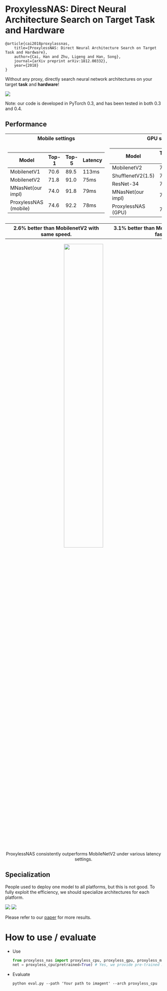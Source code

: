 # ProxylessNAS: Direct Neural Architecture Search on Target Task and Hardware 

    @article{cai2018proxylassnas,
        title={ProxylessNAS: Direct Neural Architecture Search on Target Task and Hardware},
        author={Cai, Han and Zhu, Ligeng and Han, Song},
        journal={arXiv preprint arXiv:1812.00332},
        year={2018}
    }  

Without any proxy, directly search neural network architectures on your target **task** and **hardware**! 

![](https://hanlab.mit.edu/files/proxylessNAS/figures/proxyless_nas.png)

Note: our code is developed in PyTorch 0.3, and has been tested in both 0.3 and 0.4.

## Performance
<table>
<tr><th> Mobile settings </th><th> GPU settings </th></tr>
<tr><td> 

| Model                | Top-1    | Top-5    | Latency | 
|----------------------|----------|----------|---------|
| MobilenetV1          | 70.6     | 89.5     | 113ms   | 
| MobilenetV2          | 71.8     | 91.0     | 75ms    |
| MNasNet(our impl) | 74.0 | 91.8 | 79ms
| ProxylessNAS (mobile) | 74.6   | 92.2     | 78ms    |

</td><td>

| Model                | Top-1    | Top-5    | Latency | 
|----------------------|----------|----------|---------| 
| MobilenetV2          | 71.8     | 91.0     | 6.1ms    |
| ShufflenetV2(1.5)    | 72.6     | -        | 7.3ms    |
| ResNet-34       | 73.3     | 91.4      | 8.0ms    |
| MNasNet(our impl) | 74.0 | 91.8 | 6.1ms
| ProxylessNAS (GPU) | 75.1   | 92.5     | 5.1ms    |

</td><td>
<tr>
    <th> 2.6% better than MobilenetV2 with same speed. </th>
    <th> 3.1% better than MobilenetV2 with 20% faster. </th>
</tr>

</td></tr> </table>

<p align="center">
    <img src="https://hanlab.mit.edu/files/proxylessNAS/figures/proxyless_vs_mobilenet.png" width="50%" />
    </br>
    <a> ProxylessNAS consistently outperforms MobileNetV2 under various latency settings. </a>
</p>

## Specialization

People used to deploy one model to all platforms, but this is not good. To fully exploit the efficiency, we should specialize architectures for each platform.

![](https://hanlab.mit.edu/files/proxylessNAS/figures/specialization.jpg)
![](https://hanlab.mit.edu/files/proxylessNAS/figures/specialized_archs.png)

Please refer to our [paper](https://arxiv.org/abs/1812.00332) for more results.
 
# How to use / evaluate 
* Use
    ```python
    from proxyless_nas import proxyless_cpu, proxyless_gpu, proxyless_mobile
    net = proxyless_cpu(pretrained=True) # Yes, we provide pre-trained models!
    ```
* Evaluate

    `python eval.py --path 'Your path to imagent' --arch proxyless_cpu`
